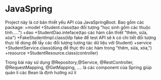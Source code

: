 # JavaSpring
Project này là cơ bản thiết yếu API của JavaSpringBoot.
Bao gồm các package: +model
                            +Student.class(tạo đối tượng "học sinh gồm các thuộc tính.....")
                     +dao
                            +StudentDao.inteface(tạo các hàm cần thiết "thêm, sửa, xóa")
                            +FakeStudentImpl.class(lớp fake để test API sẽ k có chi tiết đối tượng thực tế dùng để lấy các đối tượng tương tác dữ liệu với Student)
                     +service
                            +StudentService.class(dùng để thực thi các hàm trong "thêm, sửa, xóa,")
                     +resource
                            +StudentResource.class(controller)

Trong bài này sử dụng @Repository,@Service, @RestController, @RequestMapping, @GetMapping, .... là các component của Spring giúp quản lí các Bean là định hướng xử lí 
